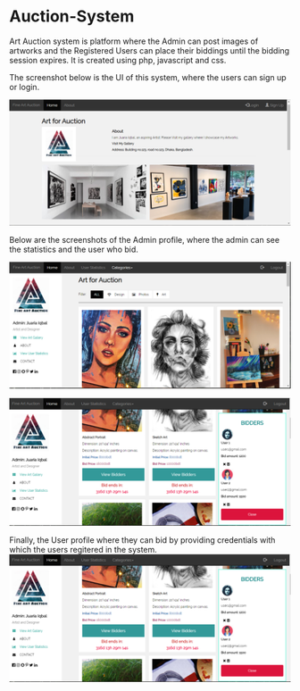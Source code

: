# Auction-System

Art Auction system is platform where the Admin can post images of artworks and the Registered Users can place their biddings until the bidding session expires. It is created using php, javascript and css. 


The screenshot below is the UI of this system, where the users can sign up or login.

![](img/S0.PNG)

Below are the screenshots of the Admin profile, where the admin can see the statistics and the user who bid.

![](img/S1.PNG)

![](img/S2.PNG)


Finally, the User profile where they can bid by providing credentials with which the users regitered in the system.
![](img/S2.PNG)

